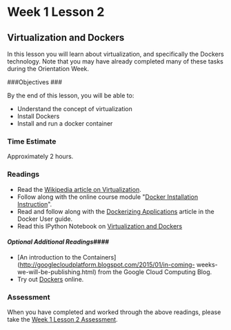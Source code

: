 # Week 1 Lesson 2 #
## Virtualization and Dockers ##

In this lesson you will learn about virtualization, and specifically the
Dockers technology.  Note that you may have already completed many of
these tasks during the Orientation Week.

###Objectives ###

By the end of this lesson, you will be able to:

- Understand the concept of virtualization
- Install Dockers
- Install and run a docker container

### Time Estimate ###

Approximately 2 hours.

### Readings ####
- Read the [Wikipedia article on Virtualization](https://en.wikipedia.org/wiki/Virtualization).
- Follow along with the online course  module "[Docker Installation
Instruction](notebooks/docker_running_ipynb.md)".
- Read and follow along with the [Dockerizing
Applications](https://docs.docker.com/userguide/dockerizing/) article in
the Docker User guide.
- Read this IPython Notebook on [Virtualization and
Dockers](notebooks/virtualization.ipynb)
  
#### *Optional Additional Readings*####

- [An introduction to the
Containers](http://googlecloudplatform.blogspot.com/2015/01/in-coming-
weeks-we-will-be-publishing.html) from the Google Cloud Computing Blog.
- Try out [Dockers](https://hub-beta-stage.docker.com/enterprise/trial/)
online.

### Assessment ###

When you have completed and worked through the above readings, please
take the [Week 1 Lesson 2
Assessment](https://learn.illinois.edu/mod/quiz/view.php?id=1095470).



